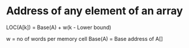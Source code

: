 # Address of any element of an array

LOC(A[k]) = Base(A) + w(k - Lower bound)

w = no of words per memory cell
Base(A) = Base address of A[]
